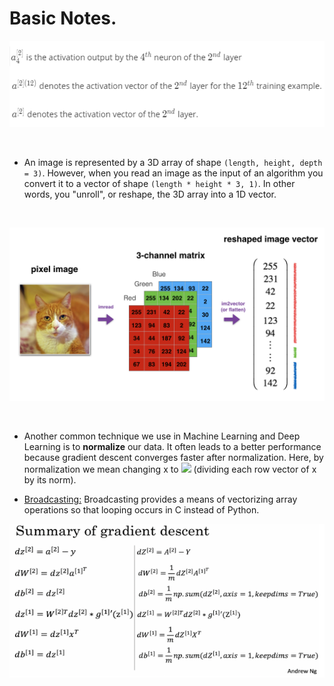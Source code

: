 # Basic Notes.
<p align="center">
  <kbd>
  <img src="https://github.com/rjrockzz/deep-learning/blob/master/Coursera/dl2.png">
  </kbd>  
</p><br>

* An image is represented by a 3D array of shape ```(length, height, depth = 3)```. However, when you read an image as the input of an algorithm you convert it to a vector of shape ```(length * height * 3, 1)```. In other words, you "unroll", or reshape, the 3D array into a 1D vector.
<br>
<p align="center">
  <kbd>
  <img src="https://github.com/rjrockzz/deep-learning/blob/master/Coursera/dl.png">
  </kbd>  
</p><br>

* Another common technique we use in Machine Learning and Deep Learning is to **normalize** our data. It often leads to a better performance because gradient descent converges faster after normalization. Here, by normalization we mean changing x to <img src="https://render.githubusercontent.com/render/math?math=\frac{x}{\| x\|}"> (dividing each row vector of x by its norm).<br>

* [Broadcasting:](https://numpy.org/doc/stable/user/basics.broadcasting.html)  Broadcasting provides a means of vectorizing array operations so that looping occurs in C instead of Python. <br>
<p align="center">
  <kbd>
  <img src="https://github.com/rjrockzz/deep-learning/blob/master/Coursera/Screenshot%20(188).png">
  </kbd>  
</p><br>

